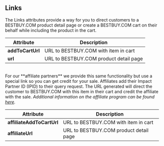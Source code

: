 ## Links
The Links attributes provide a way for you to direct customers to a BESTBUY.COM product detail page or create a BESTBUY.COM cart on their behalf while including the product in the cart. 

Attribute | Description
--------- | -----------
**addToCartUrl** | URL to BESTBUY.COM with item in cart
**url** | URL to BESTBUY.COM product detail page

<br>
For our **affiliate partners** we provide this same functionality but use a special link so you can get credit for your sale. Affiliates add their Impact Partner ID (IPID) to their query request. The URL generated will direct the customer to BESTBUY.COM with this item in their cart and credit the affiliate with the sale. <i>Additional information on the affiliate program can be found <a href="https://developer.bestbuy.com/affiliate-program" target="_blank">here</a>.</i>

Attribute | Description
--------- | -----------
**affiliateAddToCartUrl** | URL to BESTBUY.COM with item in cart
**affiliateUrl** | URL to BESTBUY.COM product detail page